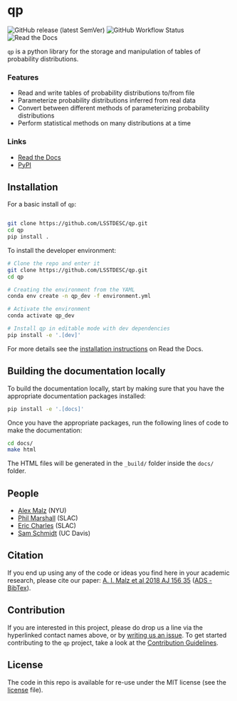 # qp

![GitHub release (latest SemVer)](https://img.shields.io/github/v/release/LSSTDESC/qp)
![GitHub Workflow Status](https://img.shields.io/github/actions/workflow/status/LSSTDESC/qp/python-package.yml)
![Read the Docs](https://img.shields.io/readthedocs/qp)

`qp` is a python library for the storage and manipulation of tables of probability distributions.

### Features

- Read and write tables of probability distributions to/from file
- Parameterize probability distributions inferred from real data
- Convert between different methods of parameterizing probability distributions
- Perform statistical methods on many distributions at a time

### Links

- [Read the Docs](http://qp.readthedocs.io/)
- [PyPI](https://pypi.org/project/qp-prob/)

## Installation

For a basic install of `qp`:

```bash

git clone https://github.com/LSSTDESC/qp.git
cd qp
pip install .

```

To install the developer environment:

```bash
# Clone the repo and enter it
git clone https://github.com/LSSTDESC/qp.git
cd qp

# Creating the environment from the YAML
conda env create -n qp_dev -f environment.yml

# Activate the environment
conda activate qp_dev

# Install qp in editable mode with dev dependencies
pip install -e '.[dev]'
```

For more details see the [installation instructions](http://qp.readthedocs.io/user_guide/installation.html) on Read the Docs.

## Building the documentation locally

To build the documentation locally, start by making sure that you have the appropriate documentation packages installed:

```bash
pip install -e '.[docs]'

```

Once you have the appropriate packages, run the following lines of code to make the documentation:

```bash
cd docs/
make html

```

The HTML files will be generated in the `_build/` folder inside the `docs/` folder.

## People

- [Alex Malz](https://github.com/LSSTDESC/qp/issues/new?body=@aimalz) (NYU)
- [Phil Marshall](https://github.com/LSSTDESC/qp/issues/new?body=@drphilmarshall) (SLAC)
- [Eric Charles](https://github.com/LSSTDESC/qp/issues/new?body=@eacharles) (SLAC)
- [Sam Schmidt](https://github.com/LSSTDESC/qp/issues/new?body=@sschmidt) (UC Davis)

## Citation

If you end up using any of the code or ideas you find here in your academic research, please cite our paper: [A. I. Malz et al 2018 AJ 156 35](https://ui.adsabs.harvard.edu/abs/2018AJ....156...35M/abstract) ([ADS - BibTex](https://ui.adsabs.harvard.edu/abs/2018AJ....156...35M/exportcitation)).

## Contribution

If you are interested in this project, please do drop us a line via the hyperlinked contact names above, or by [writing us an issue](https://github.com/LSSTDESC/qp/issues/new). To get started contributing to the `qp` project, take a look at the [Contribution Guidelines](http://qp.readthedocs.io/developer_docs/contribution.html).

## License

The code in this repo is available for re-use under the MIT license (see the [license](./LICENSE) file).
